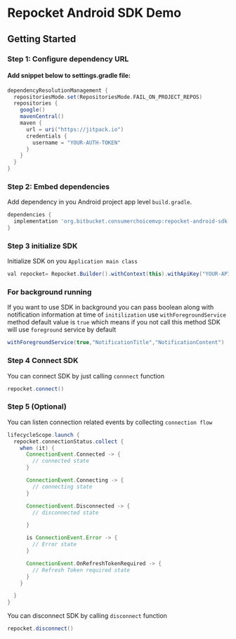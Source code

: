 # Repocket Android SDK Demo


## Getting Started

### Step 1: Configure dependency URL
#### Add snippet below to settings.gradle file:

```groovy
dependencyResolutionManagement {
  repositoriesMode.set(RepositoriesMode.FAIL_ON_PROJECT_REPOS)
  repositories {
    google()
    mavenCentral()
    maven {
      url = uri("https://jitpack.io")
      credentials {
        username = "YOUR-AUTH-TOKEN"
      }
    }
  }
}
```

### Step 2: Embed dependencies

Add dependency in you Android project app level  `build.gradle`. 

```groovy
dependencies {
  implementation 'org.bitbucket.consumerchoicemvp:repocket-android-sdk:LATEST-VERSION'
}
```

### Step 3 initialize SDK

Initialize SDK on you `Application main class`

```groovy
val repocket= Repocket.Builder().withContext(this).withApiKey("YOUR-API-KEY").build()
```


### For background running

If you want to use SDK in background you can pass boolean along with notification information at time of `initilization` use `withForegroundService` method default value is `true` which means if you not call this method SDK will use `foreground` service by default

```groovy
withForegroundService(true,"NotificationTitle","NotificationContent")
```

### Step 4 Connect SDK
You can connect SDK by just calling `connnect` function

```groovy
repocket.connect()
```

### Step 5 (Optional)

You can listen connection related events by collecting `connection flow`

```groovy
lifecycleScope.launch {
  repocket.connectionStatus.collect {
    when (it) {
      ConnectionEvent.Connected -> {
        // connected state
      }

      ConnectionEvent.Connecting -> {
        // connecting state
      }

      ConnectionEvent.Disconnected -> {
        // disconnected state

      }

      is ConnectionEvent.Error -> {
        // Error state
      }

      ConnectionEvent.OnRefreshTokenRequired -> {
        // Refresh Token required state
      }
    }

  }
}

```

You can disconnect SDK by calling `disconnect` function

```groovy
repocket.disconnect()
```


